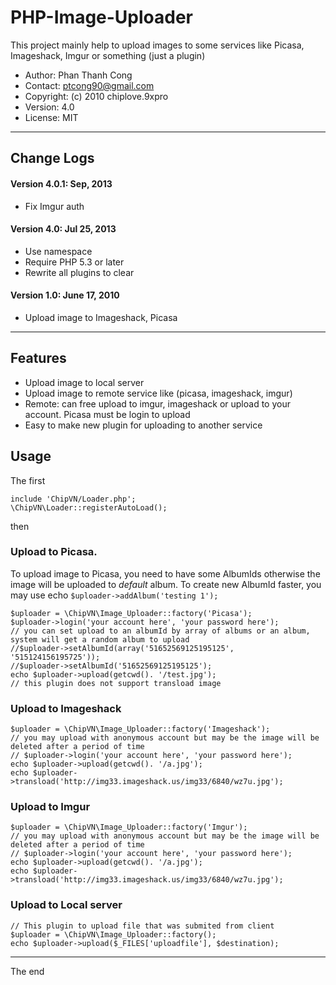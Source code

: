 # PHP-Image-Uploader
This project mainly help to upload images to some services like Picasa, Imageshack, Imgur or something (just a plugin)
* Author: Phan Thanh Cong 
* Contact: ptcong90@gmail.com
* Copyright: (c) 2010 chiplove.9xpro
* Version: 4.0
* License: MIT

***
## Change Logs

#### Version 4.0.1: Sep, 2013
* Fix Imgur auth

#### Version 4.0: Jul 25, 2013
* Use namespace
* Require PHP 5.3 or later
* Rewrite all plugins to clear 

#### Version 1.0: June 17, 2010
* Upload image to Imageshack, Picasa

***
## Features
* Upload image to local server
* Upload image to remote service like (picasa, imageshack, imgur)
* Remote: can free upload to imgur, imageshack or upload to your account. Picasa must be login to upload
* Easy to make new plugin for uploading to another service

## Usage
The first

    include 'ChipVN/Loader.php';
    \ChipVN\Loader::registerAutoLoad();


then 
### Upload to Picasa.
To upload image to Picasa, you need to have some AlbumIds otherwise the image will be uploaded to _default_ album.
To create new AlbumId faster, you may use echo `$uploader->addAlbum('testing 1');`

    $uploader = \ChipVN\Image_Uploader::factory('Picasa');
    $uploader->login('your account here', 'your password here');
    // you can set upload to an albumId by array of albums or an album, system will get a random album to upload 
    //$uploader->setAlbumId(array('51652569125195125', '515124156195725'));
    //$uploader->setAlbumId('51652569125195125');
    echo $uploader->upload(getcwd(). '/test.jpg');
    // this plugin does not support transload image

### Upload to Imageshack
    $uploader = \ChipVN\Image_Uploader::factory('Imageshack');
    // you may upload with anonymous account but may be the image will be deleted after a period of time
    // $uploader->login('your account here', 'your password here');
    echo $uploader->upload(getcwd(). '/a.jpg');
    echo $uploader->transload('http://img33.imageshack.us/img33/6840/wz7u.jpg');

### Upload to Imgur
    $uploader = \ChipVN\Image_Uploader::factory('Imgur');
    // you may upload with anonymous account but may be the image will be deleted after a period of time
    // $uploader->login('your account here', 'your password here');
    echo $uploader->upload(getcwd(). '/a.jpg');
    echo $uploader->transload('http://img33.imageshack.us/img33/6840/wz7u.jpg');


### Upload to Local server
    // This plugin to upload file that was submited from client
    $uploader = \ChipVN\Image_Uploader::factory();
    echo $uploader->upload($_FILES['uploadfile'], $destination);

***
The end